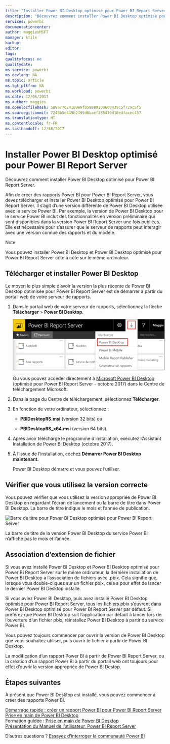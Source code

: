 ```yaml
---
title: "Installer Power BI Desktop optimisé pour Power BI Report Server"
description: "Découvrez comment installer Power BI Desktop optimisé pour Power BI Report Server"
services: powerbi
documentationcenter: 
author: maggiesMSFT
manager: kfile
backup: 
editor: 
tags: 
qualityfocus: no
qualitydate: 
ms.service: powerbi
ms.devlang: NA
ms.topic: article
ms.tgt_pltfrm: NA
ms.workload: powerbi
ms.date: 12/06/2017
ms.author: maggies
ms.openlocfilehash: 589a77624169e9fb59999109668439c5f729c5f5
ms.sourcegitcommit: 7248b5e449b2495d6baef385470d18edfacec457
ms.translationtype: HT
ms.contentlocale: fr-FR
ms.lasthandoff: 12/08/2017
---
```

# <a name="install-power-bi-desktop-optimized-for-power-bi-report-server"></a>Installer Power BI Desktop optimisé pour Power BI Report Server
Découvrez comment installer Power BI Desktop optimisé pour Power BI Report Server.

Afin de créer des rapports Power BI pour Power BI Report Server, vous devez télécharger et installer Power BI Desktop optimisé pour Power BI Report Server. Il s’agit d’une version différente de Power BI Desktop utilisée avec le service Power BI. Par exemple, la version de Power BI Desktop pour le service Power BI inclut des fonctionnalités en version préliminaire qui sont disponibles dans la version Power BI Report Server une fois publiées. Elle est nécessaire pour s’assurer que le serveur de rapports peut interagir avec une version connue des rapports et du modèle. 

> [!NOTE]
> Vous pouvez installer Power BI Desktop et Power BI Desktop optimisé pour Power BI Report Server côte à côte sur le même ordinateur.

## <a name="download-and-install-power-bi-desktop"></a>Télécharger et installer Power BI Desktop

Le moyen le plus simple d’avoir la version la plus récente de Power BI Desktop optimisée pour Power BI Report Server est de démarrer à partir du portail web de votre serveur de rapports.

1. Dans le portail web de votre serveur de rapports, sélectionnez la flèche **Télécharger** > **Power BI Desktop**.

    ![Télécharger Power BI Desktop à partir du portail web](media/install-powerbi-desktop/report-server-download-web-portal.png)

    Ou vous pouvez accéder directement à [Microsoft Power BI Desktop](https://go.microsoft.com/fwlink/?linkid=861076) (optimisé pour Power BI Report Server - octobre 2017) dans le Centre de téléchargement Microsoft.

2. Dans la page du Centre de téléchargement, sélectionnez **Télécharger**.

3. En fonction de votre ordinateur, sélectionnez : 

    - **PBIDesktopRS.msi** (version 32 bits) ou

    - **PBIDesktopRS_x64.msi** (version 64 bits).

1. Après avoir téléchargé le programme d’installation, exécutez l’Assistant Installation de Power BI Desktop (octobre 2017).
2. À l’issue de l’installation, cochez **Démarrer Power BI Desktop maintenant**.
   
    Power BI Desktop démarre et vous pouvez l’utiliser.

## <a name="verify-you-are-using-the-correct-version"></a>Vérifier que vous utilisez la version correcte
Vous pouvez vérifier que vous utilisez la version appropriée de Power BI Desktop en regardant l’écran de lancement ou la barre de titre dans Power BI Desktop. La barre de titre indique le mois et l’année de publication.

![Barre de titre pour Power BI Desktop optimisé pour Power BI Report Server](media/quickstart-create-powerbi-report/report-server-desktop-october-2017-version.png)

La barre de titre de la version Power BI Desktop du service Power BI n’affiche pas le mois et l’année.

## <a name="file-extension-association"></a>Association d’extension de fichier
Si vous avez installé Power BI Desktop et Power BI Desktop optimisé pour Power BI Report Server sur le même ordinateur, la dernière installation de Power BI Desktop a l’association de fichiers avec .pbix. Cela signifie que, lorsque vous double-cliquez sur un fichier pbix, cela a pour effet de lancer le dernier Power BI Desktop installé.

Si vous aviez Power BI Desktop, puis avez installé Power BI Desktop optimisé pour Power BI Report Server, tous les fichiers pbix s’ouvrent dans Power BI Desktop optimisé pour Power BI Report Server par défaut. Si préférez que Power BI Desktop soit l’application par défaut à lancer lors de l’ouverture d’un fichier pbix, réinstallez Power BI Desktop à partir du service Power BI.

Vous pouvez toujours commencer par ouvrir la version de Power BI Desktop que vous souhaitez utiliser, puis ouvrir le fichier à partir de Power BI Desktop.

La modification d’un rapport Power BI à partir de Power BI Report Server, ou la création d’un rapport Power BI à partir du portail web ont toujours pour effet d’ouvrir la version appropriée de Power BI Destop.

## <a name="next-steps"></a>Étapes suivantes
À présent que Power BI Desktop est installé, vous pouvez commencer à créer des rapports Power BI.

[Démarrage rapide : créer un rapport Power BI pour Power BI Report Server](quickstart-create-powerbi-report.md)  
[Prise en main de Power BI Desktop](../desktop-getting-started.md)  
Formation guidée : [Prise en main de Power BI Desktop](../guided-learning/gettingdata.yml#step-2)  
[Présentation du Manuel de l’utilisateur, Power BI Report Server](user-handbook-overview.md)

D’autres questions ? [Essayez d’interroger la communauté Power BI](https://community.powerbi.com/)

